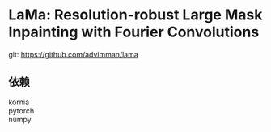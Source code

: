 # LaMa: Resolution-robust Large Mask Inpainting with Fourier Convolutions  
git: https://github.com/advimman/lama  

## 依赖
kornia  
pytorch  
numpy  
